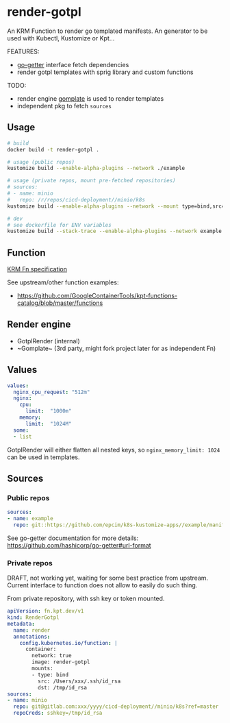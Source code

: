 # render-gotpl

An KRM Function to render go templated manifests.
An generator to be used with Kubectl, Kustomize or Kpt...

FEATURES:
- [go-getter](https://github.com/hashicorp/go-getter) interface fetch dependencies
- render gotpl templates with sprig library and custom functions

TODO:
- render engine [gomplate](https://gomplate.ca/) is used to render templates
- independent pkg to fetch `sources`

## Usage
```sh
# build
docker build -t render-gotpl .

# usage (public repos)
kustomize build --enable-alpha-plugins --network ./example

# usage (private repos, mount pre-fetched repositories)
# sources:
# - name: minio
#   repo: /r/repos/cicd-deployment//minio/k8s
kustomize build --enable-alpha-plugins --network --mount type=bind,src="$PWD/.repos",dst=/r/repos .

# dev
# see dockerfile for ENV variables
kustomize build --stack-trace --enable-alpha-plugins --network example --mount "type=bind,rw=true,src=$PWD/output,dst=/r/output"
```

## Function

[KRM Fn specification](https://github.com/kubernetes-sigs/kustomize/blob/master/cmd/config/docs/api-conventions/functions-spec.md)

See upstream/other function examples:
- https://github.com/GoogleContainerTools/kpt-functions-catalog/blob/master/functions


## Render engine

- GotplRender (internal)
- ~Gomplate~ (3rd party, might fork project later for as independent Fn)


## Values

```yaml
values:
  nginx_cpu_request: "512m"
  nginx:
    cpu:
      limit:  "1000m"
    memory:
      limit:  "1024M"
  some:
  - list
```

GotplRender will either flatten all nested keys, so `nginx_memory_limit: 1024` can be used in templates.

## Sources

### Public repos

```yaml
sources:
- name: example
  repo: git::https://github.com/epcim/k8s-kustomize-apps//example/manifests?ref=main
```

See go-getter documentation for more details: https://github.com/hashicorp/go-getter#url-format

### Private repos

DRAFT, not working yet, waiting for some best practice from upstream.
Current interface to function does not allow to easily do such thing.

From private repository, with ssh key or token mounted.
```yaml
apiVersion: fn.kpt.dev/v1
kind: RenderGotpl
metadata:
  name: render
  annotations:
    config.kubernetes.io/function: |
      container:
        network: true
        image: render-gotpl
        mounts:
        - type: bind
          src: /Users/xxx/.ssh/id_rsa
          dst: /tmp/id_rsa
sources:
- name: minio
  repo: git@gitlab.com:xxx/yyyy/cicd-deployment//minio/k8s?ref=master
  repoCreds: sshkey=/tmp/id_rsa
```
